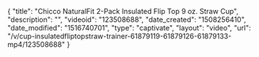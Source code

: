 {
    "title": "Chicco NaturalFit 2-Pack Insulated Flip Top 9 oz. Straw Cup",
    "description": "",
    "videoid": "123508688",
    "date_created": "1508256410",
    "date_modified": "1516740701",
    "type": "captivate",
    "layout": "video",
    "url": "\/v\/cup-insulatedfliptopstraw-trainer-61879119-61879126-61879133-mp4\/123508688"
}